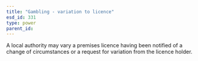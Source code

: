 ```yaml
---
title: "Gambling - variation to licence"
esd_id: 331
type: power
parent_id:  
---
```


A local authority may vary a premises licence having been notified of a change of circumstances or a request for variation from the licence holder.

